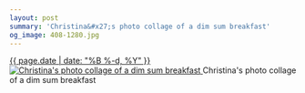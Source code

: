 ```yaml
---
layout: post
summary: 'Christina&#x27;s photo collage of a dim sum breakfast'
og_image: 408-1280.jpg
---
```


<p>
 <time>
  <a href="/408">
   {{ page.date | date: "%B %-d, %Y" }}
  </a>
 </time>
 <a href="/408">
  <img alt="Christina's photo collage of a dim sum breakfast" sizes="(min-width: 700px) 50vw, calc(100vw - 2rem)" src="{{ site.assets_url }}/408-640.jpg" srcset="{{ site.assets_url }}/408-1280.jpg 1280w, {{ site.assets_url }}/408-960.jpg 960w, {{ site.assets_url }}/408-640.jpg 640w, {{ site.assets_url }}/408-320.jpg 320w"/>
 </a>
 <span>
  Christina's photo collage of a dim sum breakfast
 </span>
</p>
